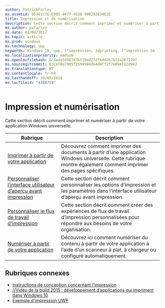 ```yaml
---
author: PatrickFarley
ms.assetid: 95481C7E-E905-4477-955B-90D292634E2E
title: Impression et de numérisation
description: Cette section décrit comment imprimer et numériser à partir de votre application Windows universelle.
ms.author: pafarley
ms.date: 02/08/2017
ms.topic: article
ms.prod: windows
ms.technology: uwp
keywords: Windows 10, uwp, l’impression, 3dprinting, l’impression 3d
ms.localizationpriority: medium
ms.openlocfilehash: 6c4ada5d58743bf19ed27dfbdd2676f2a267129f
ms.sourcegitcommit: 63cef0a7805f1594984da4d4ff2f76894f12d942
ms.translationtype: MT
ms.contentlocale: fr-FR
ms.lasthandoff: 10/05/2018
ms.locfileid: "4388759"
---
```

# <a name="printing-and-scanning"></a>Impression et numérisation


Cette section décrit comment imprimer et numériser à partir de votre application Windows universelle.

| Rubrique | Description | 
|-------|-------------|
| [Imprimer à partir de votre application](print-from-your-app.md) | Découvrez comment imprimer des documents à partir d’une application Windows universelle. Cette rubrique montre également comment imprimer des pages spécifiques. |
| [Personnaliser l’interface utilisateur d’aperçu avant impression](customize-the-print-preview-ui.md) | Cette section décrit comment personnaliser les options d’impression et les paramètres dans l’interface utilisateur d’aperçu avant impression. |
| [Personnaliser le flux de travail d'impression](print-workflow-customize.md) | Cette section décrit comment créer des expériences de flux de travail d’impression personnalisées pour répondre aux besoins de votre organisation.  |
| [Numériser à partir de votre application](scan-from-your-app.md) | Découvrez ici comment numériser du contenu à partir de votre application à l’aide d’un scanneur à plat, à chargeur ou configuré automatiquement.|

## <a name="related-topics"></a>Rubriques connexes

* [Instructions de conception concernant l’impression](https://msdn.microsoft.com/library/windows/apps/Hh868178)
* [//Vidéo de la build 2015 : développement d’applications qui impriment dans Windows 10](https://channel9.msdn.com/Events/Build/2015/2-94)
* [Exemple d’impression UWP](http://go.microsoft.com/fwlink/p/?LinkId=619984)
 

